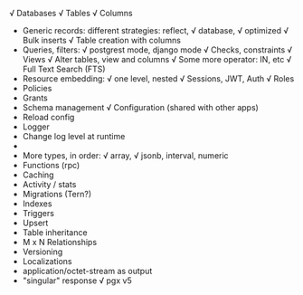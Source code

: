 √ Databases
√ Tables
√ Columns
* Generic records: different strategies: reflect, √ database, √ optimized
√ Bulk inserts
√ Table creation with columns 
* Queries, filters: √ postgrest mode, django mode
√ Checks, constraints
√ Views
√ Alter tables, view and columns
√ Some more operator: IN, etc
√ Full Text Search (FTS)
* Resource embedding: √ one level, nested
√ Sessions, JWT, Auth
√ Roles
* Policies
* Grants
* Schema management
√ Configuration (shared with other apps) 
* Reload config
* Logger
* Change log level at runtime
* 
* More types, in order: √ array, √ jsonb, interval, numeric
* Functions (rpc)
* Caching
* Activity / stats
* Migrations (Tern?)
* Indexes
* Triggers
* Upsert
* Table inheritance
* M x N Relationships
* Versioning
* Localizations
* application/octet-stream as output
* "singular" response
√ pgx v5
